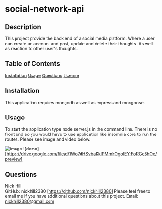 # social-network-api  
      
## Description

This project provide the back end of a social media platform. Where a user can create an account and post, update and delete their thoughts. As well as reaction to other user's thoughts.
    
## Table of Contents

[Installation](#installation)
[Usage](#usage)
[Questions](#questions)
[License](#license)

## Installation

This application requires mongodb as well as express and mongoose.

## Usage
To start the application type node server.js in the command line. There is no front end so you would have to use application like insomnia core to run the routes. Please see image and video below.

![image](https://user-images.githubusercontent.com/71850826/109835421-32975980-7c11-11eb-9de1-b0271c66cc68.png)
![demo][https://drive.google.com/file/d/1Wo7dHSvbaKklPMmhOgoIEYrFoRGcBhOe/preview]


## Questions

Nick Hill  
GitHub: nickhill2380 [https://github.com/nickhill2380]
Please feel free to email me if you have additional questions about this project.
Email: <nickhill2380@gmail.com>
